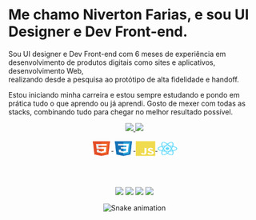 # Me chamo Niverton Farias, e sou UI Designer e Dev Front-end.
 Sou UI designer e Dev Front-end com 6 meses de experiência em desenvolvimento de produtos digitais como sites e aplicativos, desenvolvimento Web,  
 realizando desde a pesquisa ao protótipo de alta fidelidade e handoff. 

Estou iniciando minha carreira e estou sempre estudando e pondo em prática tudo o que aprendo ou já aprendi. Gosto de mexer com todas as stacks, combinando tudo para chegar no melhor resultado possível.
<div align="center">
  <a href="https://github.com/nivertonfamorim">
  <img height="120em" src="https://github-readme-stats.vercel.app/api?username=nivertonfamorim&show_icons=true&theme=dark&include_all_commits=true&count_private=true"/>
  <img height="120em" src="https://github-readme-stats.vercel.app/api/top-langs/?username=nivertonfamorim&layout=compact&langs_count=7&theme=dark"/>
</div>
<div align="center" style="display: inline_block"><br>
  <img align="center" alt="niverton-HTML" height="30" width="40" src="https://raw.githubusercontent.com/devicons/devicon/master/icons/html5/html5-original.svg">
  <img align="center" alt="niverton-CSS" height="30" width="40" src="https://raw.githubusercontent.com/devicons/devicon/master/icons/css3/css3-original.svg">
  <img align="center" alt="niverton-Js" height="30" width="40" src="https://raw.githubusercontent.com/devicons/devicon/master/icons/javascript/javascript-plain.svg">
   <img align="center" alt="niverton-React" height="30" width="40" src="https://raw.githubusercontent.com/devicons/devicon/master/icons/react/react-original.svg">
  
  
</div>
  
<br><br>
<div align="center"> 
  <a href="https://instagram.com/niverton.amorim" target="_blank"><img src="https://img.shields.io/badge/-Instagram-%23E4405F?style=for-the-badge&logo=instagram&logoColor=white" target="_blank"></a>
 <a href="https://wa.me/5581981813459" target="_blank"><img src="https://img.shields.io/badge/WhatsApp-25D366?style=for-the-badge&logo=whatsapp&logoColor=white" target="_blank"></a> 
  <a href = "mailto:niverton.farias@gmail.com"><img src="https://img.shields.io/badge/-Gmail-%23333?style=for-the-badge&logo=gmail&logoColor=white" target="_blank"></a>
  <a href="https://www.linkedin.com/in/niverton-farias/" target="_blank"><img src="https://img.shields.io/badge/-LinkedIn-%230077B5?style=for-the-badge&logo=linkedin&logoColor=white" target="_blank"></a> 
 
![Snake animation](https://github.com/nivertonfamorim/nivertonfamorim/blob/output/github-contribution-grid-snake.svg)
  
</div>
